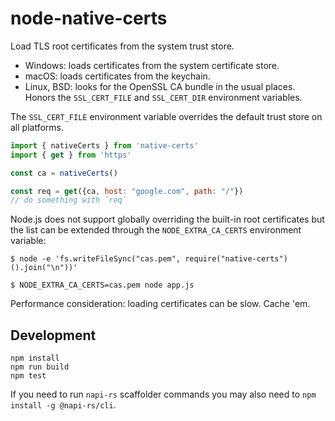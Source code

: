 # node-native-certs

Load TLS root certificates from the system trust store.

- Windows: loads certificates from the system certificate store.
- macOS: loads certificates from the keychain.
- Linux, BSD: looks for the OpenSSL CA bundle in the usual places.
  Honors the `SSL_CERT_FILE` and `SSL_CERT_DIR` environment variables.

The `SSL_CERT_FILE` environment variable overrides the default trust store
on all platforms.

```js
import { nativeCerts } from 'native-certs'
import { get } from 'https'

const ca = nativeCerts()

const req = get({ca, host: "google.com", path: "/"})
// do something with `req`
```

Node.js does not support globally overriding the built-in root certificates
but the list can be extended through the `NODE_EXTRA_CA_CERTS` environment
variable:

```
$ node -e 'fs.writeFileSync("cas.pem", require("native-certs")().join("\n"))'

$ NODE_EXTRA_CA_CERTS=cas.pem node app.js
```

Performance consideration: loading certificates can be slow. Cache 'em.

## Development

```shell
npm install
npm run build
npm test
```

If you need to run `napi-rs` scaffolder commands you may also need to `npm install -g @napi-rs/cli`.